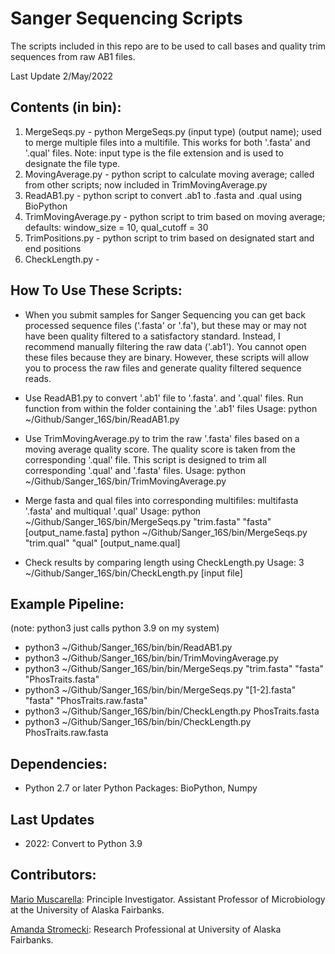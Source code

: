 # Sanger Sequencing Scripts

The scripts included in this repo are to be used to call bases and quality trim sequences from raw AB1 files.

Last Update 2/May/2022

## Contents (in bin):

1. MergeSeqs.py - python MergeSeqs.py (input type) (output name); used to merge multiple files into a multifile. This works for both '.fasta' and '.qual' files. Note: input type is the file extension and is used to designate the file type.
2. MovingAverage.py - python script to calculate moving average; called from other scripts; now included in TrimMovingAverage.py
3. ReadAB1.py - python script to convert .ab1 to .fasta and .qual using BioPython
4. TrimMovingAverage.py - python script to trim based on moving average; defaults: window_size = 10, qual_cutoff = 30
5. TrimPositions.py - python script to trim based on designated start and end positions
6. CheckLength.py -

## How To Use These Scripts:

+ When you submit samples for Sanger Sequencing you can get back processed sequence files ('.fasta' or '.fa'), but these may or may not have been quality filtered to a satisfactory standard. Instead, I recommend manually filtering the raw data ('.ab1'). You cannot open these files because they are binary. However, these scripts will allow you to process the raw files and generate quality filtered sequence reads.

+ Use ReadAB1.py to convert '.ab1' file to '.fasta'. and '.qual' files. Run function from within the folder containing the '.ab1' files
    Usage: python ~/Github/Sanger_16S/bin/ReadAB1.py

+ Use TrimMovingAverage.py to trim the raw '.fasta' files based on a moving average quality score. The quality score is taken from the corresponding '.qual' file. This script is designed to trim all corresponding '.qual' and '.fasta' files.
    Usage: python ~/Github/Sanger_16S/bin/TrimMovingAverage.py

+ Merge fasta and qual files into corresponding multifiles: multifasta '.fasta' and multiqual '.qual'
    Usage: python ~/Github/Sanger_16S/bin/MergeSeqs.py "trim.fasta" "fasta" [output_name.fasta]
           python ~/Github/Sanger_16S/bin/MergeSeqs.py "trim.qual" "qual" [output_name.qual]

+ Check results by comparing length using CheckLength.py
    Usage: 3 ~/Github/Sanger_16S/bin/CheckLength.py [input file]


## Example Pipeline:
(note: python3 just calls python 3.9 on my system)
+ python3 ~/Github/Sanger_16S/bin/bin/ReadAB1.py 
+ python3 ~/Github/Sanger_16S/bin/bin/TrimMovingAverage.py
+ python3 ~/Github/Sanger_16S/bin/bin/MergeSeqs.py "trim.fasta" "fasta" "PhosTraits.fasta"
+ python3 ~/Github/Sanger_16S/bin/bin/MergeSeqs.py "[1-2].fasta" "fasta" "PhosTraits.raw.fasta"
+ python3 ~/Github/Sanger_16S/bin/bin/CheckLength.py PhosTraits.fasta
+ python3 ~/Github/Sanger_16S/bin/bin/CheckLength.py PhosTraits.raw.fasta

## Dependencies:
+ Python 2.7 or later
    Python Packages: BioPython, Numpy

## Last Updates
+ 2022: Convert to Python 3.9

## Contributors:
[Mario Muscarella](http://muscarellalab.github.io/): Principle Investigator. Assistant Professor of Microbiology at the University of Alaska Fairbanks.

[Amanda Stromecki](https://github.com/astromecki): Research Professional at University of Alaska Fairbanks.
